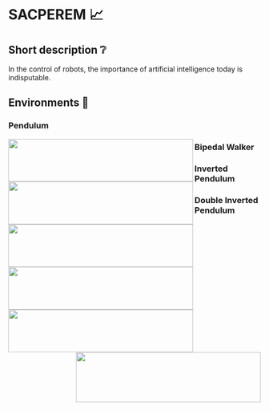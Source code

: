 # SACPEREM :chart_with_upwards_trend:
## Short description :grey_question:

In the control of robots, the importance of artificial intelligence today is indisputable.

## Environments :deciduous_tree:
### Pendulum
<img align="left" width="369" height="85" src="https://gymnasium.farama.org/_images/pendulum.gif">

### Bipedal Walker
<img align="left" width="369" height="85" src="https://gymnasium.farama.org/_images/bipedal_walker.gif">

### Inverted Pendulum
<img align="left" width="369" height="85" src="https://gymnasium.farama.org/_images/inverted_pendulum.gif">

### Double Inverted Pendulum
<img align="left" width="369" height="85" src="https://gymnasium.farama.org/_images/inverted_double_pendulum.gif">


<img align="left" width="369" height="85" src="https://n120.njszt.hu/img/logo/HUN-REN-SZTAKI-logo.png">

<img align="right" width="369" height="100" src="https://www.bme.hu/sites/default/files/mediakit/bme_logo_nagy.jpg">

